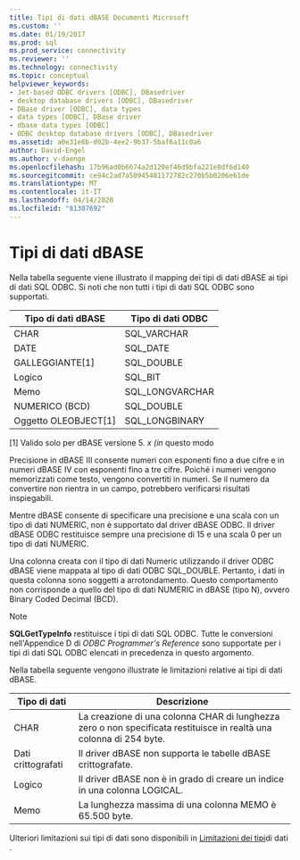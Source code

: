 ```yaml
---
title: Tipi di dati dBASE Documenti Microsoft
ms.custom: ''
ms.date: 01/19/2017
ms.prod: sql
ms.prod_service: connectivity
ms.reviewer: ''
ms.technology: connectivity
ms.topic: conceptual
helpviewer_keywords:
- Jet-based ODBC drivers [ODBC], DBasedriver
- desktop database drivers [ODBC], DBasedriver
- DBase driver [ODBC], data types
- data types [ODBC], DBase driver
- dbase data types [ODBC]
- ODBC desktop database drivers [ODBC], DBasedriver
ms.assetid: a0e31e6b-d02b-4ee2-9b37-5baf6a11c0a6
author: David-Engel
ms.author: v-daenge
ms.openlocfilehash: 17b96ad0b6674a2d120ef46d9bfa221e8df6d140
ms.sourcegitcommit: ce94c2ad7a50945481172782c270b5b0206e61de
ms.translationtype: MT
ms.contentlocale: it-IT
ms.lasthandoff: 04/14/2020
ms.locfileid: "81307692"
---
```

# <a name="dbase-data-types"></a>Tipi di dati dBASE
Nella tabella seguente viene illustrato il mapping dei tipi di dati dBASE ai tipi di dati SQL ODBC. Si noti che non tutti i tipi di dati SQL ODBC sono supportati.  
  
|Tipo di dati dBASE|Tipo di dati ODBC|  
|---------------------|--------------------|  
|CHAR|SQL_VARCHAR|  
|DATE|SQL_DATE|  
|GALLEGGIANTE[1]|SQL_DOUBLE|  
|Logico|SQL_BIT|  
|Memo|SQL_LONGVARCHAR|  
|NUMERICO (BCD)|SQL_DOUBLE|  
|Oggetto OLEOBJECT[1]|SQL_LONGBINARY|  
  
 [1] Valido solo per dBASE versione 5. *x (in* questo modo  
  
 Precisione in dBASE III consente numeri con esponenti fino a due cifre e in numeri dBASE IV con esponenti fino a tre cifre. Poiché i numeri vengono memorizzati come testo, vengono convertiti in numeri. Se il numero da convertire non rientra in un campo, potrebbero verificarsi risultati inspiegabili.  
  
 Mentre dBASE consente di specificare una precisione e una scala con un tipo di dati NUMERIC, non è supportato dal driver dBASE ODBC. Il driver dBASE ODBC restituisce sempre una precisione di 15 e una scala 0 per un tipo di dati NUMERIC.  
  
 Una colonna creata con il tipo di dati Numeric utilizzando il driver ODBC dBASE viene mappata al tipo di dati ODBC SQL_DOUBLE. Pertanto, i dati in questa colonna sono soggetti a arrotondamento. Questo comportamento non corrisponde a quello del tipo di dati NUMERIC in dBASE (tipo N), ovvero Binary Coded Decimal (BCD).  
  
> [!NOTE]  
>  **SQLGetTypeInfo** restituisce i tipi di dati SQL ODBC. Tutte le conversioni nell'Appendice D di *ODBC Programmer's Reference* sono supportate per i tipi di dati SQL ODBC elencati in precedenza in questo argomento.  
  
 Nella tabella seguente vengono illustrate le limitazioni relative ai tipi di dati dBASE.  
  
|Tipo di dati|Descrizione|  
|---------------|-----------------|  
|CHAR|La creazione di una colonna CHAR di lunghezza zero o non specificata restituisce in realtà una colonna di 254 byte.|  
|Dati crittografati|Il driver dBASE non supporta le tabelle dBASE crittografate.|  
|Logico|Il driver dBASE non è in grado di creare un indice in una colonna LOGICAL.|  
|Memo|La lunghezza massima di una colonna MEMO è 65.500 byte.|  
  
 Ulteriori limitazioni sui tipi di dati sono disponibili in [Limitazioni dei tipi](../../odbc/microsoft/data-type-limitations.md)di dati .
